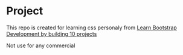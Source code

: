 # Project
This repo is created for learning css personaly from [Learn Bootstrap Development by building 10 projects](https://www.udemy.com/learn-bootstrap-development-by-building-10-projects)

Not use for any commercial